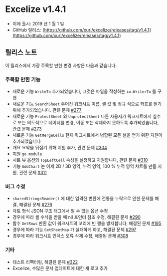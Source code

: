 # Excelize v1.4.1

* 이에 출시: 2019 년 1 월 1 일
* GitHub 릴리스: [https://github.com/xuri/excelize/releases/tag/v1.4.1](https://github.com/xuri/excelize/releases/tag/v1.4.1)

## 릴리스 노트

이 릴리스에서 가장 주목할 만한 변경 사항은 다음과 같습니다:

### 주목할 만한 기능

* 새로운 기능 `WriteTo` 추가되었습니다, 그것은 파일을 작성하는 `io.WriterTo` 를 구현
* 새로운 기능 `SearchSheet` 주어진 워크시트 이름, 셀 값 및 정규 식으로 좌표를 얻기 위해 추가되었습니다. 관련 문제 [#277](https://github.com/xuri/excelize/issues/277)
* 새로운 기능 `ProtectSheet` 와 `UnprotectSheet` 다른 사용자가 워크시트에서 실수로 또는 의도적으로 데이터를 변경, 이동 또는 삭제하지 못하도록 추가되었습니다, 관련 문제 [#273](https://github.com/xuri/excelize/issues/273)
* 새로운 기능 `GetMergeCells` 현재 워크시트에서 병합된 모든 셀을 얻기 위한 지원이 추가되었습니다
* 개요 요약을 뒤집기 위해 지원 추가, 관련 문제 [#304](https://github.com/xuri/excelize/issues/304)
* 지원 `go module`
* 시트 뷰 옵션의 `TopLeftCell` 속성을 설정하고 지원합니다, 관련 문제 [#310](https://github.com/xuri/excelize/issues/310)
* 기능 `AddChart` 는 이제 2D / 3D 영역, 누적 영역, 100 % 누적 영역 차트를 만들 지원, 관련 문제 [#311](https://github.com/xuri/excelize/issues/311)

### 버그 수정

* `sharedStringsReader()` 에 대한 엄격한 변환에 전통을 누락으로 인한 문제를 해결, 해결된 문제 [#276](https://github.com/xuri/excelize/issues/276)
* 차트 형식 JSON 구조 태그에서 알 수 없는 옵션 수정
* 경우에 따라 셀 수식을 받을 때 nil 포인터 참조 수정, 해결된 문제 [#290](https://github.com/xuri/excelize/issues/290)
* 함수 `GetRows` 반환 값이 워크시트의 꼬리에 빈 행을 방지합니다, 해결된 문제 [#195](https://github.com/xuri/excelize/issues/195)
* 경우에 따라 기능 `GetSheetMap` 가 실패하게 하고, 해결된 문제 [#297](https://github.com/xuri/excelize/issues/297)
* 경우에 따라 워크시트 인덱스 오류 삭제 수정, 해결된 문제 [#308](https://github.com/xuri/excelize/issues/308)

### 기타

* 테스트 리팩터링, 해결된 문제 [#322](https://github.com/xuri/excelize/issues/322)
* Excelize, 수많은 문서 업데이트에 대한 새 로고 추가
